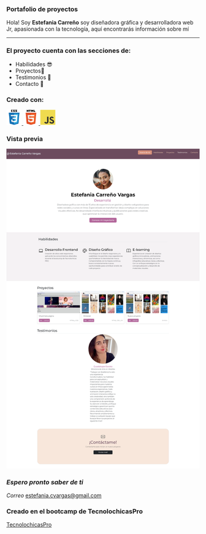 ### Portafolio de proyectos

Hola! Soy **Estefania Carreño** soy diseñadora gráfica y desarrolladora web Jr, apasionada con la tecnología, aquí encontrarás información sobre mí

____

### El proyecto cuenta con las secciones de:

- Habilidades 😎
- Proyectos🤗
- Testimonios 📁
- Contacto 📱

### Creado con:

<a href="https://www.w3schools.com/css/" target="_blank"> <img src="https://raw.githubusercontent.com/devicons/devicon/master/icons/css3/css3-original-wordmark.svg" alt="css3" width="40" height="40"/> </a>
    <a href="https://www.w3.org/html/" target="_blank"> <img src="https://raw.githubusercontent.com/devicons/devicon/master/icons/html5/html5-original-wordmark.svg" alt="html5" width="40" height="40"/> </a>
    <a href="https://developer.mozilla.org/en-US/docs/Web/JavaScript" target="_blank"> <img src="https://raw.githubusercontent.com/devicons/devicon/master/icons/javascript/javascript-original.svg" alt="javascript" width="40" height="40"/> </a>
 
 ### Vista previa
![Proyecto](assets/Screenshot%202024-11-27%20at%2020-10-16%20Estefania%20CV%20Portafolio.png)


### *Espero pronto saber de ti*

*Correo*
[estefania.cvargas@gmail.com](mailto:aneestefania.cvargas@gmail.com)

### Creado en el bootcamp de TecnolochicasPro

[TecnolochicasPro](https://tecnolochicas.mx/)

 
